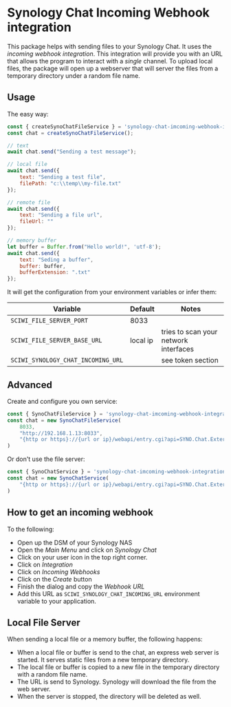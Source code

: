# Synology Chat Incoming Webhook integration

This package helps with sending files to your Synology Chat. It uses the _incoming webhook integration_. This integration will provide you with an URL that allows the program to interact with a _single_ channel. To upload local files, the package will open up a webserver that will server the files from a temporary directory under a random file name.


## Usage

The easy way:

```js
const { createSynoChatFileService } = 'synology-chat-imcoming-webhook-integration'
const chat = createSynoChatFileService();

// text
await chat.send("Sending a test message");

// local file
await chat.send({
	text: "Sending a test file",
	filePath: "c:\\temp\\my-file.txt"
});

// remote file
await chat.send({
	text: "Sending a file url",
	fileUrl: ""
});

// memory buffer
let buffer = Buffer.from("Hello world!", 'utf-8');
await chat.send({
	text: "Seding a buffer",
	buffer: buffer,
	bufferExtension: ".txt"
});
```

It will get the configuration from your environment variables or infer them:

| Variable                           | Default  | Notes                                 |
| ---------------------------------- | -------- | ------------------------------------- |
| `SCIWI_FILE_SERVER_PORT`           | 8033     |                                       |
| `SCIWI_FILE_SERVER_BASE_URL`       | local ip | tries to scan your network interfaces |
| `SCIWI_SYNOLOGY_CHAT_INCOMING_URL` |          | see token section                     |

## Advanced
Create and configure you own service:
```js
const { SynoChatFileService } = 'synology-chat-imcoming-webhook-integration'
const chat = new SynoChatFileService(
	8033,
	"http://192.168.1.13:8033",
	"{http or https}://{url or ip}/webapi/entry.cgi?api=SYNO.Chat.External&method=incoming&version=2&token=%22{your-token}%22"
)
```
Or don't use the file server:
```js
const { SynoChatService } = 'synology-chat-imcoming-webhook-integration'
const chat = new SynoChatService(
	"{http or https}://{url or ip}/webapi/entry.cgi?api=SYNO.Chat.External&method=incoming&version=2&token=%22{your-token}%22"
)
```

## How to get an incoming webhook
To the following:
- Open up the DSM of your Synology NAS
- Open the _Main Menu_ and click on _Synology Chat_
- Click on your user icon in the top right corner.
- Click on _Integration_
- Click on _Incoming Webhooks_
- Click on the _Create_ button
- Finish the dialog and copy the _Webhook URL_
- Add this URL as `SCIWI_SYNOLOGY_CHAT_INCOMING_URL` environment variable to your application.

## Local File Server
When sending a local file or a memory buffer, the following happens:

- When a local file or buffer is send to the chat, an express web server is started. It serves static files from a new temporary directory.
- The local file or buffer is copied to a new file in the temporary directory with a random file name.
- The URL is send to Synology. Synology will download the file from the web server.
- When the server is stopped, the directory will be deleted as well.


